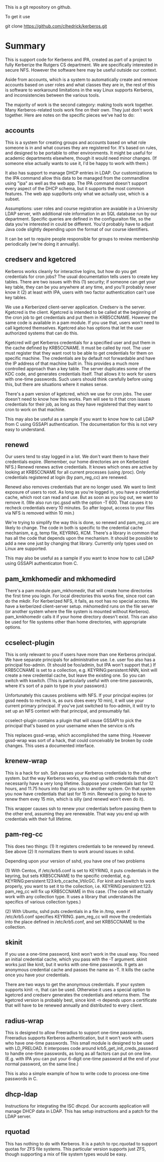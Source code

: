 This is a git repository on github.

To get it use

git clone https://github.com/clhedrick/kerberos.git

# Summary

This is support code for Kerberos and IPA, created as part of a
project to fully Kerberize the Rutgers CS department. We are
specifically interested in secure NFS. However the software here may
be useful outside our context.

Aside from accounts, which is a system to automatically create and
remove accounts based on user roles and what classes they are in, the
rest of this is software to workaround limitations in the way Linux
supports Kerberos, and inconsistencies between the various tools.

The majority of work is the second category: making tools work together.
Many Kerberos-related tools work fine on their own. They just don't work
together. Here are notes on the specific pieces we've had to do:

## accounts

This is a system for creating groups and accounts based on what role
someone is in and what courses they are registered for. It's based on
rules, and designed to be portable to other environments. It might be useful for academic departments
elsewhere, though it would need minor changes. (If someone else actually
wants to use it, I'd be happy to work with them.)

It also has support to manage DHCP entries in LDAP. Our customizations to the IPA command allow this data to be managed from the commandline using "ipa" as well as the web app. The IPA command doesn't support every aspect of the DHCP schema, but it supports the most common features. The web app supp9orts only what we actually use, which is a subset.

Assumptions: user roles and course registration are avaiable in a University LDAP server, with
additional role information in an SQL database run by our department. Specific queries are 
defined in the configuraiton file, so the data you're interested in could be different. You'd probably have to adjust Java code
slightly depending upon the format of our course identifiers.

It can be set to require people responsible for groups to review 
membership periodically (we're doing it annually).

## credserv and kgetcred

Kerberos works cleanly for interactive logins, but how do you get credentials
for cron jobs? The usual documentation tells users to create key tables. There
are two issues with this (1) security; if someone can get your key table, they can 
be you anywhere at any time, and you'll probably never know it (2) at least with
IPA, users with two factor authentication can't use key tables.

We use a Kerberized client-server application. Credserv is the server. Kgetcred is the client. Kgetcred is intended to be called
at the beginning of the cron job to get credentials and put them in KRB5CCNAME. However the same code is available in a pam module.
If you use that, users won't need to call kgetcred themselves. Kgetcred also has options that let the user authorized systems that 
can do this.

Kgetcred will get Kerberos credentials for a specified user and put them in the cache defined by KRB5CCNAME. It must be called by root.
The user must register that they want root to be able to get credentials for them
on specific machine. The credentials are by default not forwardable and have the IP
address of that machine built in. This provides a much more controlled approach than
a key table. The server duplicates some of the KDC code, and generates credentials
itself. That allows it to work for users with one-time passwords. Such users
should think carefully before using this, but there are situations where it 
makes sense. 

There's a pam version of kgetcred, which we use for cron jobs. The user
doesn't need to know how this works. Pam will see to it that cron issues
credentials for their job, as long as they have registered that they
want to cron to work on that machine.

This may also be useful as a sample if you want to know how to call
LDAP from C using GSSAPI authentication. The documentation for this is
not very easy to understand.

## renewd

Our users tend to stay logged in a lot. We don't want them to have their
credentials expire. (Remember, our home directories are on Kerberized NFS.)
Renewd renews active credentials. It knows which ones are active by looking
at KRB5CCNAME for all current processes (using /proc). Only credentials
registered at login (by pam_reg_cc) are renewed. 

Renewd also removes credentials that are no longer used. We want to limit
exposure of users to root. As long as you're logged in, you have a credential
cache, which root can read and use. But as soon as you log out, we want
to remove it. (We also run rpc.gssd with the option -T 600. That causes it
to recheck credentials every 10 minutes. So after logout, access to your
files via NFS is removed within 10 min.)

We're trying to simplify the way this is done, so renewd and pam_reg_cc
are likely to change. The code in both is specific to the credential
cache mechanism, e.g, temp file, KEYRING, KCM. There's a library in common that has all the code that
depends upon the mechanism. It should be possible to add a new one
just by changing that library. Currently only types used on Linux are
supported.

This may also be useful as a sample if you want to know how to call LDAP using
GSSAPI authenticaton from C. 

## pam_kmkhomedir and mkhomedird

There's a pam module pam_mkhomedir, that will create home directories
the first time you login. For local directories this works fine, since
root can do the mkdir. For Kerberized NFS, it fails, as root has no
special access. We have a kerberized client-server setup. mkhomedird
runs on the file server (or another system where the file system is
mounted without Kerberos). pam_kmkhomedir calls it if your home directory
doesn't exist. This can also be used for file systems other than 
home directories, with appropriate options.

## ccselect-plugin

This is only relevant to you if users have more than one Kerberos
principal. We have separate principals for administrative use. I.e.
user foo also has a principal foo-admin. (It should be foo/admin,
but IPA won't support that.) If KRB5CCNAME is set to a collection,
e.g. KEYRING:persistent:NNN, kinit will create a new credential
cache, but leave the existing one. So you can switch with kswitch.
(This is particularly useful with one-time passwords, where it's 
sort of a pain to type in your password.) 

Unfortunately this causes problems with NFS. If your principal 
expires (or gssd needs to recheck is, as ours does every 10 min),
it will use your current primary principal. If you've just 
switched to foo-admin, it will try to set up an NFS context with
that principal, and presumably fail. 

ccselect-plugin contains a plugin that will cause GSSAPI to pick the
principal that's based on your username when the service is nfs

This replaces gssd-wrap, which accomplished the same thing. 
However gssd-wrap was sort of a hack, that could conceivably
be broken by code changes. This uses a documented interface.

## krenew-wrap

This is a hack for ssh. Ssh passes your Kerberos credentials
to the other system. but the way Kerberos works, you end up
with credentials that don't necessarily have a very long 
lifetime. Suppose your credentials last for 12 hours, and 11.75
hours into that you ssh to another system. On that system you
now have credentials that last for 15 min. Renewd is going to
have to renew them evey 15 min, which is silly (and renewd
won't even do it).

This wrapper causes ssh to renew your credentials before
passing them to the other end, assuming they are renewable.
That way you end up with credentials with their full lifetime.

## pam-reg-cc

This does two things: (1) It registers credentials to be
renewed by renewd. See above (2) It normalizes them to work
around issues in sshd.

Depending upon your version of sshd, you have one of two
problems 

(1) With Centos, if /etc/krb5.conf is set to 
KEYRING, it puts credentials in the keyring, but sets
KRB5CCNAME to the specific credential, e.g.
KEYRING:persistent:123:krb_ccache_VtilcGC. For kinit
and kswitch to work properly, you want to set it to
the collection, i.e. KEYRING:persistent:123. pam_reg_cc
will fix up KRB5CCNAME in this case. (The code will
actually work with any collection type. It uses a library
that understands the specifics of various collection types.)

(2) With Ubuntu, sshd puts credentials in a file in /tmp,
even if /etc/krb5.conf specifies KEYRING. pam_reg_cc
will move the credentials into the place defined in
/etc/krb5.conf, and set KRB5CCNAME to the collection.

## skinit

If you use a one-time password, kinit won't work in the
usual way. You need an initial credential cache, which
you pass with the -T argument. skinit works just like
kinit, but it works with one-time passwords. It gets
an anonymous credential cache and passes the name as -T.
It kills the cache once you have your credentials.

There are two ways to get the anonymous credentials. 
If your system supports kinit -n, that can be used.
Otherwise it uses a special option to kgetcred and
credserv generates the credentials and returns them.
The kgetcred version is probably best, since kinit -n
depends upon a certificate that will have to be
renewed annually and distributed to every client.

## radius-wrap

This is designed to allow Freeradius to support one-time passwords.
Freeradius supports Kerberos authentication, but it won't work
with users who have one-time passwords. This small module is
designed to be used with LD_PRELOAD. It interposes code around
krb5_get_init_creds_password to handle one-time passwords, as
long as all factors can put on one line. (E.g. with IPA you
can put your 6-digit one-time password at the end of your
normal password, on the same line.)

This is also a simple example of how to write code to process
one-time passwords in C.

## dhcp-ldap

Instructions for integrating the ISC dhcpd. Our accounts application
will manage DHCP data in LDAP. This has setup instructions and a 
patch for the LDAP server.

## rquotad

This has nothing to do with Kerberos. It is a patch to rpc.rquotad to support quotas for ZFS file systems. 
This particular version supports just ZFS, though supporting a mix of file system types would be easy.
